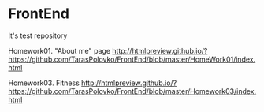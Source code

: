 # FrontEnd
It's test repository

Homework01. "About me" page
http://htmlpreview.github.io/?https://github.com/TarasPolovko/FrontEnd/blob/master/HomeWork01/index.html

Homework03. Fitness
http://htmlpreview.github.io/?https://github.com/TarasPolovko/FrontEnd/blob/master/Homework03/index.html
